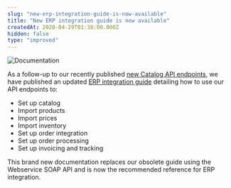 ```yaml
---
slug: "new-erp-integration-guide-is-now-available"
title: "New ERP integration guide is now available"
createdAt: 2020-04-29T01:38:00.000Z
hidden: false
type: "improved"
---
```


![Documentation](https://img.shields.io/badge/-Documentation-lightgray)

As a follow-up to our recently published [new Catalog API endpoints](https://developers.vtex.com/changelog/new-endpoints-available-in-catalog-api), we have published an updated [ERP integration guide](https://developers.vtex.com/docs/erp-integration-guide) detailing how to use our API endpoints to:

- Set up catalog
- Import products
- Import prices
- Import inventory
- Set up order integration
- Set up order processing
- Set up invoicing and tracking

This brand new documentation replaces our obsolete guide using the Webservice SOAP API and is now the recommended reference for ERP integration.
